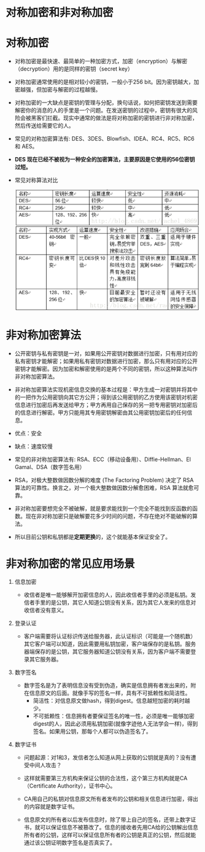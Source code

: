 # 对称加密和非对称加密

# 对称加密
 * 对称加密是最快速、最简单的一种加密方式，加密（encryption）与解密（decryption）用的是同样的密钥（secret key）
 
 * 对称加密通常使用的是相对较小的密钥，一般小于256 bit。因为密钥越大，加密越强，但加密与解密的过程越慢。
 
 * 对称加密的一大缺点是密钥的管理与分配，换句话说，如何把密钥发送到需要解密你的消息的人的手里是一个问题。在发送密钥的过程中，密钥有很大的风险会被黑客们拦截。现实中通常的做法是将对称加密的密钥进行非对称加密，然后传送给需要它的人。
 
 * 常见的对称加密算法有: DES、3DES、Blowfish、IDEA、RC4、RC5、RC6 和 AES。
 
 * **DES 现在已经不被视为一种安全的加密算法，主要原因是它使用的56位密钥过短。**
 
 * 常见对称算法对比
 
    ![对称加密算法对比]
 
 [对称加密算法对比]:img/对称加密算法对比.png
 
# 非对称加密算法
  * 公开密钥与私有密钥是一对，如果用公开密钥对数据进行加密，只有用对应的私有密钥才能解密；如果用私有密钥对数据进行加密，那么只有用对应的公开密钥才能解密。因为加密和解密使用的是两个不同的密钥，所以这种算法叫作非对称加密算法。 
  
  * 非对称加密算法实现机密信息交换的基本过程是：甲方生成一对密钥并将其中的一把作为公用密钥向其它方公开；得到该公用密钥的乙方使用该密钥对机密信息进行加密后再发送给甲方；甲方再用自己保存的另一把专用密钥对加密后的信息进行解密。甲方只能用其专用密钥解密由其公用密钥加密后的任何信息。
  
  * 优点：安全
  
  * 缺点：速度较慢
  
  * 常见的非对称加密算法有: RSA、ECC（移动设备用）、Diffie-Hellman、El Gamal、DSA（数字签名用）
  
  * RSA，对极大整数做因数分解的难度 (The Factoring Problem) 决定了 RSA 算法的可靠性。换言之，对一个极大整数做因数分解愈困难，RSA 算法就愈可靠。
  
  * 非对称加密要想完全不被破解，就是要求能找到一个完全不能找到反函数的函数。现在非对称加密只是破解要花多少时间的问题，不存在绝对不能破解的算法。
  
  * 所以目前公钥和私钥都是**定期更换**的，这个就能基本保证安全了。
  
 # 非对称加密的常见应用场景
 
 1. 信息加密
 　　
    * 收信者是唯一能够解开加密信息的人，因此收信者手里的必须是私钥。发信者手里的是公钥，其它人知道公钥没有关系，因为其它人发来的信息对收信者没有意义。
 
 2. 登录认证 
    
    * 客户端需要将认证标识传送给服务器，此认证标识（可能是一个随机数）其它客户端可以知道，因此需要用私钥加密，客户端保存的是私钥。服务器端保存的是公钥，其它服务器知道公钥没有关系，因为客户端不需要登录其它服务器。
 
 3. 数字签名 
    * 数字签名是为了表明信息没有受到伪造，确实是信息拥有者发出来的，附在信息原文的后面。就像手写的签名一样，具有不可抵赖性和简洁性。
      * 简洁性：对信息原文做hash，得到digest。信息越短加密的耗时越少。
      * 不可抵赖性：信息拥有者要保证签名的唯一性，必须是唯一能够加密digest的人，因此必须用私钥加密(就像字迹他人无法学会一样)，得到签名。如果用公钥，那每个人都可以伪造签名了。
 
 4. 数字证书
    
    * 问题起源：对1和3，发信者怎么知道从网上获取的公钥就是真的？没有遭受中间人攻击？

    * 这样就需要第三方机构来保证公钥的合法性，这个第三方机构就是CA（Certificate Authority），证书中心。
 
    * CA用自己的私钥对信息原文所有者发布的公钥和相关信息进行加密，得出的内容就是数字证书。
 
    * 信息原文的所有者以后发布信息时，除了带上自己的签名，还带上数字证书，就可以保证信息不被篡改了。信息的接收者先用CA给的公钥解出信息所有者的公钥，这样可以保证信息所有者的公钥是真正的公钥，然后就能通过该公钥证明数字签名是否真实了。